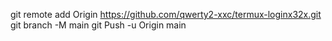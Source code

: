 git remote add Origin https://github.com/qwerty2-xxc/termux-loginx32x.git
 git branch -M main 
git Push -u Origin main
